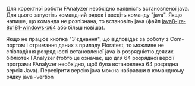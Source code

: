 Для коректної роботи FAnalyzer необхідно наявність встановленої java. Для цього запустіть командний рядок і введіть команду "java". Якщо напише, що команда не розпізнана, то встановіть java (файл [java8-jre-8u181-windows-x64](https://www.dropbox.com/t/4nJgxgc1f2IQCLdg) або більш новіша).

Якщо не працює кнопка "З'єднання", що відповідає за роботу з Com-портом і отримання даних з приладу Floratest, то можливе не співпадіння розрядності встановленої java із розрядністю деяких бібліотек FAnalyzer (тобто це означає, що для 64 розрядної версії програми FAnalyzer необхідно, щоб була встановлена 64 розрядна версія Java). Перевірити версію  java можна набравши в командному рядку java -vertion
